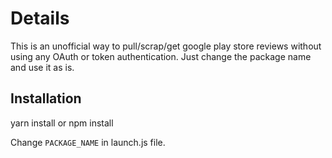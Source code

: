 # Details

This is an unofficial way to pull/scrap/get google play store reviews without using any OAuth or token authentication. Just change the package name and use it as is.

## Installation

yarn install or npm install

Change `PACKAGE_NAME` in launch.js file.
